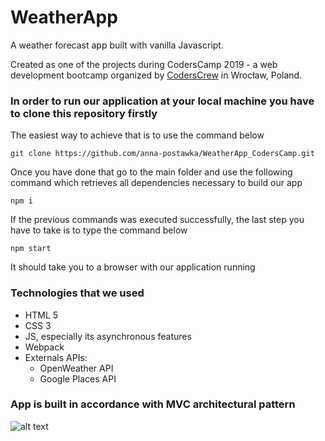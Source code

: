 # WeatherApp
A weather forecast app built with vanilla Javascript.

Created as one of the projects during CodersCamp 2019 - a web development bootcamp organized by [CodersCrew](https://coderscrew.pl/) in Wrocław, Poland.

### In order to run our application at your local machine you have to clone this repository firstly
The easiest way to achieve that is to use the command below      

``` git clone https://github.com/anna-postawka/WeatherApp_CodersCamp.git ```

Once you have done that go to the main folder and use the following command which retrieves all dependencies necessary to build our app

``` npm i ```

If the previous commands was executed successfully, the last step you have to take is to type the command below

``` npm start ```

It should take you to a browser with our application running


### Technologies that we used

* HTML 5
* CSS 3
* JS, especially its asynchronous features
* Webpack
* Externals APIs:
  * OpenWeather API
  * Google Places API

### App is built in accordance with MVC architectural pattern

![alt text](weatherApp-UML.jpg "MVC -  UML class diagram")

